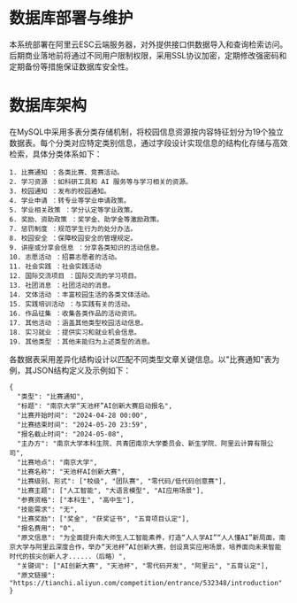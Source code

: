 # 数据库部署与维护
  本系统部署在阿里云ESC云端服务器，对外提供接口供数据导入和查询检索访问。后期商业落地前将通过不同用户限制权限，采用SSL协议加密，定期修改强密码和定期备份等措施保证数据库安全性。
# 数据库架构
  在MySQL中采用多表分类存储机制，将校园信息资源按内容特征划分为19个独立数据表。每个分类对应特定类别信息，通过字段设计实现信息的结构化存储与高效检索，具体分类体系如下：
```
1. 比赛通知 ：各类比赛、竞赛活动。
2. 学习资源 ：如科研工具和 AI 服务等与学习相关的资源。
3. 校园通知 ：发布的校园通知。
4. 学业申请 ：转专业等学业申请政策。
5. 学业相关政策 ：学分认定等学业政策。
6. 奖励、资助政策 ：奖学金、助学金等激励政策。
7. 惩罚制度 ：规范学生行为的处分办法。
8. 校园安全 ：保障校园安全的管理规定。
9. 讲座或分享会信息 ：分享各类知识的活动信息。
10. 志愿活动 ：招募志愿者的活动。
11. 社会实践 ：社会实践活动
12. 国际交流项目 ：国际交流的学习项目。
13. 社团消息 ：社团活动的消息。
14. 文体活动 ：丰富校园生活的各类文体活动。
15. 实践培训活动 ：与实践有关的活动。
16. 作品征集 ：收集各类作品的活动资讯。
17. 其他活动 ：涵盖其他类型校园活动信息。
18. 实习就业 ：提供实习和就业机会信息。
19. 其他类型 ：其他未能归为上述类型的消息。
```
  各数据表采用差异化结构设计以匹配不同类型文章关键信息。以"比赛通知"表为例，其JSON结构定义及示例如下：
```
{
  "类型": "比赛通知",
  "标题": "南京大学“天池杯”AI创新大赛启动报名",
  "比赛开始时间": "2024-04-28 00:00",
  "比赛结束时间": "2024-05-20 23:59",
  "报名截止时间": "2024-05-08",
  "主办方": "南京大学本科生院、共青团南京大学委员会、新生学院、阿里云计算有限公司",
  "比赛地点": "南京大学",
  "比赛名称": "天池杯AI创新大赛",
  "比赛级别、形式": ["校级", "团队赛", "零代码/低代码创意赛"],
  "比赛主题": ["人工智能", "大语言模型", "AI应用场景"],
  "参赛资格": ["本科生", "高中生"],
  "技能需求": "无",
  "比赛奖励": ["奖金", "获奖证书", "五育项目认定"],
  "报名费用": "0",
  "原文信息": "为全面提升南大师生人工智能素养，打造“人人学AI”“人人懂AI”新局面，南京大学与阿里云深度合作，举办“天池杯”AI创新大赛，创设真实应用场景，培养面向未来智能时代的拔尖创新人才......（后略）",
  "关键词": ["AI创新大赛", "天池杯", "零代码开发", "阿里云", "五育认定"],
  "原文链接": "https://tianchi.aliyun.com/competition/entrance/532348/introduction"
}
```
